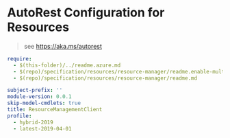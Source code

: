 # AutoRest Configuration for Resources

> see https://aka.ms/autorest

``` yaml
require: 
  - $(this-folder)/../readme.azure.md
  - $(repo)/specification/resources/resource-manager/readme.enable-multi-api.md
  - $(repo)/specification/resources/resource-manager/readme.md

subject-prefix: ''
module-version: 0.0.1
skip-model-cmdlets: true
title: ResourceManagementClient
profile: 
  - hybrid-2019
  - latest-2019-04-01
```